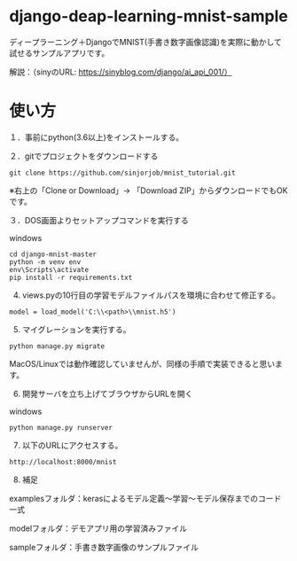 ﻿# django-deap-learning-mnist-sample

ディープラーニング＋DjangoでMNIST(手書き数字画像認識)を実際に動かして試せるサンプルアプリです。

解説：（sinyのURL: https://sinyblog.com/django/ai_api_001/）

# 使い方

１．事前にpython(3.6以上)をインストールする。

２．gitでプロジェクトをダウンロードする

```
git clone https://github.com/sinjorjob/mnist_tutorial.git
```

※右上の「Clone or Download」→ 「Download ZIP」からダウンロードでもOKです。

３．DOS画面よりセットアップコマンドを実行する

windows

```
cd django-mnist-master
python -m venv env
env\Scripts\activate
pip install -r requirements.txt
```

4. views.pyの10行目の学習モデルファイルパス<path>を環境に合わせて修正する。

```
model = load_model('C:\\<path>\\mnist.h5')
```
5. マイグレーションを実行する。
```
python manage.py migrate
```


MacOS/Linuxでは動作確認していませんが、同様の手順で実装できると思います。

6. 開発サーバを立ち上げてブラウザからURLを開く

windows

```
python manage.py runserver
```


7. 以下のURLにアクセスする。

```
http://localhost:8000/mnist
```

8. 補足

examplesフォルダ：kerasによるモデル定義～学習～モデル保存までのコード一式

modelフォルダ：デモアプリ用の学習済みファイル

sampleフォルダ：手書き数字画像のサンプルファイル